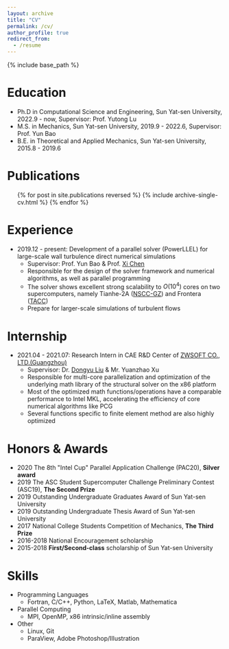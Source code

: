 ```yaml
---
layout: archive
title: "CV"
permalink: /cv/
author_profile: true
redirect_from:
  - /resume
---
```


{% include base_path %}

Education
======
* Ph.D in Computational Science and Engineering, Sun Yat-sen University, 2022.9 - now, Supervisor: Prof. Yutong Lu
* M.S. in Mechanics, Sun Yat-sen University, 2019.9 - 2022.6, Supervisor: Prof. Yun Bao
* B.E. in Theoretical and Applied Mechanics, Sun Yat-sen University, 2015.8 - 2019.6

Publications
======
  <ul>{% for post in site.publications reversed %}
    {% include archive-single-cv.html %}
  {% endfor %}</ul>

Experience
======
* 2019.12 - present: Development of a parallel solver (PowerLLEL) for large-scale wall turbulence direct numerical simulations
  * Supervisor: Prof. Yun Bao & Prof. [Xi Chen](https://www.researchgate.net/profile/Xi-Chen-134)
  * Responsible for the design of the solver framework and numerical algorithms, as well as parallel programming
  * The solver shows excellent strong scalability to $O(10^4)$ cores on two supercomputers, namely Tianhe-2A ([NSCC-GZ](http://nscc-gz.cn/)) and Frontera ([TACC](https://www.tacc.utexas.edu/))
  * Prepare for larger-scale simulations of turbulent flows

Internship
======
* 2021.04 - 2021.07: Research Intern in CAE R&D Center of [ZWSOFT CO., LTD.(Guangzhou)](https://www.zwsoft.com/)
  * Supervisor: Dr. [Dongyu Liu](https://www.researchgate.net/profile/Dongyu-Liu-10) & Mr. Yuanzhao Xu
  * Responsible for multi-core parallelization and optimization of the underlying math library of the structural solver on the x86 platform
  * Most of the optimized math functions/operations have a comparable performance to Intel MKL, accelerating the efficiency of core numerical algorithms like PCG
  * Several functions specific to finite element method are also highly optimized
  
Honors & Awards
======
* 2020 The 8th "Intel Cup" Parallel Application Challenge (PAC20), **Silver award**
* 2019 The ASC Student Supercomputer Challenge Preliminary Contest (ASC19), **The Second Prize**
* 2019 Outstanding Undergraduate Graduates Award of Sun Yat-sen University
* 2019 Outstanding Undergraduate Thesis Award of Sun Yat-sen University
* 2017 National College Students Competition of Mechanics, **The Third Prize**
* 2016-2018 National Encouragement scholarship
* 2015-2018 **First/Second-class** scholarship of Sun Yat-sen University

Skills
======
* Programming Languages
  * Fortran, C/C++, Python, LaTeX, Matlab, Mathematica
* Parallel Computing
  * MPI, OpenMP, x86 intrinsic/inline assembly
* Other
  * Linux, Git
  * ParaView, Adobe Photoshop/Illustration
  
<!-- Talks
======
  <ul>{% for post in site.talks %}
    {% include archive-single-talk-cv.html %}
  {% endfor %}</ul>
  
Teaching
======
  <ul>{% for post in site.teaching %}
    {% include archive-single-cv.html %}
  {% endfor %}</ul>
  
Service and leadership
======
* Currently signed in to 43 different slack teams -->
